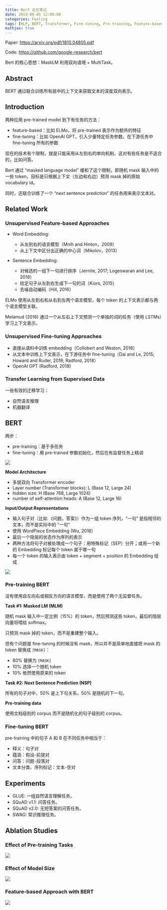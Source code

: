 ```yaml
---
title: Bert 论文笔记
date: 2019-08-05 12:00:00
categories: Feeling
tags: [NLP, BERT, Transformer, Fine-tuning, Pre-training, Feature-based]
mathjax: true
---
```


Paper: https://arxiv.org/pdf/1810.04805.pdf

Code: https://github.com/google-research/bert

Bert 的核心思想：MaskLM 利用双向语境 + MultiTask。

## Abstract

BERT 通过联合训练所有层中的上下文来获取文本的深度双向表示。

## Introduction

两种应用 pre-trained model 到下有任务的方法：

- feature-based：比如 ELMo，将 pre-trained 表示作为额外的特征
- fine-tuning：比如 OpenAI GPT，引入少量特定任务参数，在下游任务中 fine-tuning 所有的参数

现在的技术有个限制，就是只能采用从左到右的单向机制，这对有些任务是不适合的，比如问答。

Bert 通过 “masked language model” 缓和了这个限制，即随机 mask 输入中的一些 token，目标是只根据上下文（左边和右边）预测 mask 掉的原始 vocabulary id。

同时，还联合训练了一个 “next sentence prediction” 的任务用来表示文本对。

<!--more-->

## Related Work

### Unsupervised Feature-based Approaches

- Word Embedding: 
    - 从左到右的语言模型（Mnih and Hinton，2009）
    - 从上下文中区分出正确的中心词（Mikolov，2013）

- Sentence Embedding: 
    - 对候选的一组下一句进行排序（Jernite, 2017; Logeswaran and Lee, 2018）
    - 给定句子从左到右生成下一句的词（Kiors, 2015）
    - 去噪自动编码（Hill, 2016）

ELMo 使用从左到右和从右到左两个语言模型，每个 token 的上下文表示都与两个语言模型关联。

Melamud (2016) 通过一个从左右上下文预测一个单独的词的任务（使用 LSTMs）学习上下文表示。

### Unsupervised Fine-tuning Approaches

- 直接从语料中训练 embedding（Collobert and Weston, 2018）
- 从文本中训练上下文表示，在下游任务中 fine-tuning（Dai and Le, 2015; Howard and Ruder, 2018; Radford, 2018）
- OpenAI GPT (Radford, 2018)

### Transfer Learning from Supervised Data

一些有效的迁移学习：

- 自然语言推理
- 机器翻译

## BERT

两步：

- pre-training：基于多任务
- fine-tuning：用 pre-trained 参数初始化，然后在有监督任务上精调

![](http://qnimg.lovevivian.cn/paper-bert-1.jpeg)

**Model Architecture**

- 多层双向 Transformer encoder
- Layer number (Transformer blocks): L (Base 12, Large 24)
- hidden size: H (Base 768, Large 1024)
- number of self-attention heads: A (Base 12, Large 16)

**Input/Output Representations**

- 输入句子对（比如 《问题，答案》）作为一组 token 序列，“一句” 是指相邻的文本，而不是实际中的 “一句”
- 使用 WordPiece Embedding (Wu, 2016)
- 最后一个隐层的状态作为序列的表示
- 两种方法将句子对被处理成一个句子：用特殊标记（SEP）分开；或用一个新的 Embedding 标记每个 token 属于哪一句
- 每一个 token 的输入表示由 token + segment + position 的 Embedding 组成

![](http://qnimg.lovevivian.cn/paper-bert-2.jpeg)

### Pre-training BERT

没有使用自左向右或相反方向的语言模型，而是使用了两个无监督任务。

**Task #1: Masked LM (MLM)**

随机 mask 输入中一定比例（15%）的 token，然后预测这些 token，最后的隐层向量将喂给 softmax。

只预测 mask 掉的 token，而不是重建整个输入。

但有个问题是 fine-tuning 的时候没有 mask，所以并不是简单地直接把 mask 的 token 替换成 `[MASK]`：

- 80% 替换为 `[MASK]`
- 10% 选择一个随机 token
- 10% 依然使用原来的 token

**Task #2: Next Sentence Prediction (NSP)**

所有的句子对中，50% 是上下句关系，50% 是随机的下一句。

**Pre-training data**

使用文档级别的 corpus 而不是随机化的句子级别的 corpus。

### Fine-tuning BERT

pre-training 中的句子 A  和 B 在不同任务中相当于：

- 释义：句子对
- 蕴涵：假设-前提对
- 问答：问题-段落对
- 文本分类、序列标记：文本-空对

## Experiments

- GLUE: 一组自然语言理解任务。
- SQuAD v1.1: 问答任务。
- SQuAD v2.0: 无短答案的问答任务。
- SWAG: 常识推理任务。

## Ablation Studies

### Effect of Pre-training Tasks

![](http://qnimg.lovevivian.cn/paper-bert-3.jpeg)

### Effect of Model Size

![](http://qnimg.lovevivian.cn/paper-bert-4.jpeg)

### Feature-based Approach with BERT

![](http://qnimg.lovevivian.cn/paper-bert-5.jpeg)

